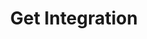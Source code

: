 ---
title: Get Integration
excerpt: Get integration
api:
  file: botpress-api.json
  operationId: getIntegration
deprecated: false
hidden: false
metadata:
  title: ''
  description: ''
  robots: index
next:
  description: ''
---